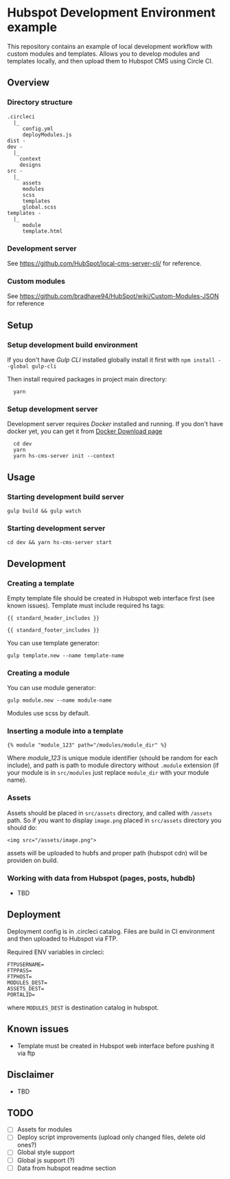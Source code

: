 # Hubspot Development Environment example

This repository contains an example of local development workflow with custom modules and templates. Allows you to develop modules and templates locally, and then upload them to Hubspot CMS using Circle CI.

## Overview

### Directory structure

```
.circleci
  |_
     config.yml
     deployModules.js
dist - 
dev -
  |_
    context
    designs
src -
  |_ 
     assets
     modules
     scss
     templates
     global.scss
templates - 
  |_
     module
     template.html
```

### Development server

See https://github.com/HubSpot/local-cms-server-cli/ for reference.

### Custom modules

See https://github.com/bradhave94/HubSpot/wiki/Custom-Modules-JSON for reference

## Setup

### Setup development build environment

If you don't have *Gulp CLI* installed globally install it first with `npm install --global gulp-cli`

Then install required packages in project main directory:

```
  yarn
```

### Setup development server

Development server requires *Docker* installed and running. If you don't have docker yet, you can get it from [Docker Download page](https://www.docker.com/products/docker-desktop)

```
  cd dev
  yarn
  yarn hs-cms-server init --context
```

## Usage


### Starting development build server

```gulp build && gulp watch```

### Starting development server

`cd dev && yarn hs-cms-server start`


## Development

### Creating a template

Empty template file should be created in Hubspot web interface first (see known issues). Template must include required hs tags:

```{{ standard_header_includes }}```

```{{ standard_footer_includes }}```

You can use template generator:

```gulp template.new --name template-name```

### Creating a module

You can use module generator:

```gulp module.new --name module-name```

Modules use scss by default.

### Inserting a module into a template

```{% module "module_123" path="/modules/module_dir" %}```

Where *module_123* is unique module identifier (should be random for each include), and path is path to module directory without `.module` extension (if your module is in `src/modules` just replace `module_dir` with your module name).

### Assets

Assets should be placed in `src/assets` directory, and called with `/assets` path.
So if you want to display `image.png` placed in `src/assets` directory you should do:

```<img src="/assets/image.png">```

assets will be uploaded to hubfs and proper path (hubspot cdn) will be providen on build.

### Working with data from Hubspot (pages, posts, hubdb)

- TBD

## Deployment

Deployment config is in .circleci catalog. Files are build in CI environment and then uploaded to Hubspot via FTP.

Required ENV variables in circleci:

```
FTPUSERNAME=
FTPPASS=
FTPHOST=
MODULES_DEST=
ASSETS_DEST=
PORTALID=
```

where `MODULES_DEST` is destination catalog in hubspot.

## Known issues

- Template must be created in Hubspot web interface before pushing it via ftp

## Disclaimer

- TBD

## TODO

- [ ] Assets for modules
- [ ] Deploy script improvements (upload only changed files, delete old ones?)
- [ ] Global style support
- [ ] Global js support (?)
- [ ] Data from hubspot readme section